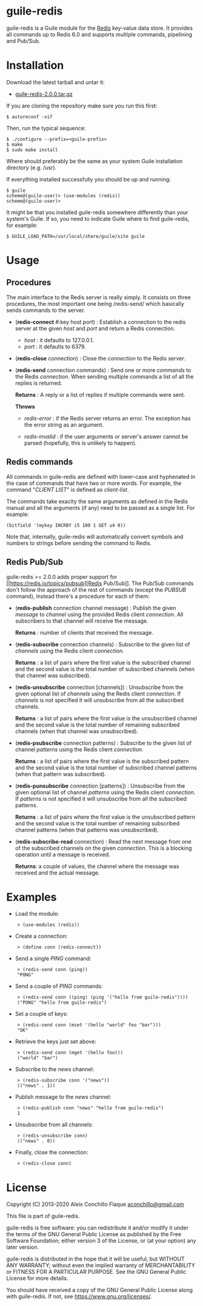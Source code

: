 
# guile-redis

guile-redis is a Guile module for the [Redis](http://redis.io) key-value data
store. It provides all commands up to Redis 6.0 and supports multiple
commands, pipelining and Pub/Sub.

# Installation

Download the latest tarball and untar it:

- [guile-redis-2.0.0.tar.gz](http://download.savannah.gnu.org/releases/guile-redis/guile-redis-2.0.0.tar.gz)

If you are cloning the repository make sure you run this first:

    $ autoreconf -vif

Then, run the typical sequence:

    $ ./configure --prefix=<guile-prefix>
    $ make
    $ sudo make install

Where <guile-prefix> should preferably be the same as your system
Guile installation directory (e.g. /usr).

If everything installed successfully you should be up and running:

    $ guile
    scheme@(guile-user)> (use-modules (redis))
    scheme@(guile-user)>

It might be that you installed guile-redis somewhere differently than
your system's Guile. If so, you need to indicate Guile where to find
guile-redis, for example:

    $ GUILE_LOAD_PATH=/usr/local/share/guile/site guile

# Usage

## Procedures

The main interface to the Redis server is really simply. It consists
on three procedures, the most important one being /redis-send/ which
basically sends commands to the server.

- (**redis-connect** #:key host port) : Establish a connection to the redis
  server at the given *host* and *port* and return a Redis connection.

  - *host* : it defaults to 127.0.0.1.
  - *port* : it defaults to 6379.

- (**redis-close** connection) : Close the *connection* to the Redis server.

- (**redis-send** connection commands) : Send one or more *commands* to the
  Redis *connection*. When sending multiple commands a list of all the replies
  is returned.

  **Returns** : A reply or a list of replies if multiple commands were sent.

  **Throws**

  - *redis-error* : if the Redis server returns an error. The exception has
    the error string as an argument.

  - *redis-invalid* : if the user arguments or server's answer cannot be
    parsed (hopefully, this is unlikely to happen).


## Redis commands

All commands in guile-redis are defined with lower-case and hyphenated in the
case of commands that have two or more words. For example, the command
"*CLIENT LIST*" is defined as *client-list*.

The commands take exaclty the same arguments as defined in the Redis manual
and all the arguments (if any) need to be passed as a single list. For
example:

    (bitfield '(mykey INCRBY i5 100 1 GET u4 0))

Note that, internally, guile-redis will automatically convert symbols and
numbers to strings before sending the command to Redis.


## Redis Pub/Sub

guile-redis >= 2.0.0 adds proper support for
[[https://redis.io/topics/pubsub][Redis Pub/Sub]]. The Pub/Sub commands don't
follow the approach of the rest of commands (except the *PUBSUB* command),
instead there's a procedure for each of them:

- (**redis-publish** connection channel message) : Publish the given *message*
  to *channel* using the provided Redis client *connection*. All subscribers
  to that channel will receive the message.

  **Returns** : number of clients that received the message.

- (**redis-subscribe** connection channels) : Subscribe to the given list of
  *channels* using the Redis client *connection*.

  **Returns** : a list of pairs where the first value is the subscribed
  channel and the second value is the total number of subscribed channels
  (when that channel was subscribed).

- (**redis-unsubscribe** connection [channels]) : Unsubscribe from the given
  optional list of *channels* using the Redis client *connection*. If
  *channels* is not specified it will unsubscribe from all the subscribed
  channels.

  **Returns** : a list of pairs where the first value is the unsubscribed
  channel and the second value is the total number of remaining subscribed
  channels (when that channel was unsubscribed).

- (**redis-psubscribe** connection patterns) : Subscribe to the given list of
  channel *patterns* using the Redis client *connection*.

  **Returns** : a list of pairs where the first value is the subscribed
  pattern and the second value is the total number of subscribed channel
  patterns (when that pattern was subscribed).

- (**redis-punsubscribe** connection [patterns]) : Unsubscribe from the given
  optional list of channel *patterns* using the Redis client *connection*. If
  *patterns* is not specified it will unsubscribe from all the subscribed
  patterns.

  **Returns** : a list of pairs where the first value is the unsubscribed
  pattern and the second value is the total number of remaining subscribed
  channel patterns (when that patterns was unsubscribed).

- (**redis-subscribe-read** connection) : Read the next message from one of
  the subscribed channels on the given *connection*. This is a blocking
  operation until a message is received.

  **Returns**: a couple of values, the channel where the message was received
  and the actual message.

# Examples

- Load the module:

```
    > (use-modules (redis))
```

- Create a connection:

```
    > (define conn (redis-connect))
```

- Send a single *PING* command:

```
    > (redis-send conn (ping))
    "PONG"
```

- Send a couple of *PING* commands:

```
    > (redis-send conn ((ping) (ping '("hello from guile-redis"))))
    ("PONG" "hello from guile-redis")
```

- Set a couple of keys:

```
    > (redis-send conn (mset '(hello "world" foo "bar")))
    "OK"
```

- Retrieve the keys just set above:

```
    > (redis-send conn (mget '(hello foo)))
    ("world" "bar")
```

- Subscribe to the *news* channel:

```
    > (redis-subscribe conn '("news"))
    (("news" . 1))
```

- Publish message to the *news* channel:

```
    > (redis-publish conn "news" "hello from guile-redis")
    1
```

- Unsubscribe from all channels:

```
    > (redis-unsubscribe conn)
    (("news" . 0))
```

- Finally, close the connection:

```
    > (redis-close conn)
```

# License

Copyright (C) 2013-2020 Aleix Conchillo Flaque <aconchillo@gmail.com>

This file is part of guile-redis.

guile-redis is free software: you can redistribute it and/or modify it
under the terms of the GNU General Public License as published by the
Free Software Foundation; either version 3 of the License, or (at your
option) any later version.

guile-redis is distributed in the hope that it will be useful, but
WITHOUT ANY WARRANTY; without even the implied warranty of
MERCHANTABILITY or FITNESS FOR A PARTICULAR PURPOSE. See the GNU
General Public License for more details.

You should have received a copy of the GNU General Public License
along with guile-redis. If not, see https://www.gnu.org/licenses/.
